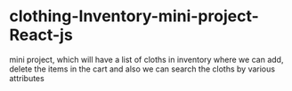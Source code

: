 # clothing-Inventory-mini-project-React-js
mini project, which will have a list of cloths in inventory where we can add, delete the items in the cart and also we can search the cloths by various attributes
